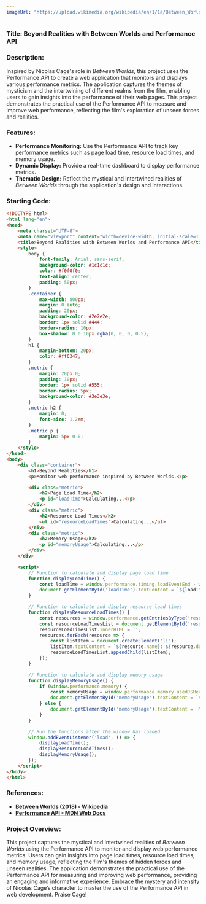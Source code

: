 ```yaml
---
imageUrl: "https://upload.wikimedia.org/wikipedia/en/1/1a/Between_Worlds_poster.jpg"
---
```

### **Title: Beyond Realities with Between Worlds and Performance API**

### **Description:**
Inspired by Nicolas Cage's role in *Between Worlds*, this project uses the Performance API to create a web application that monitors and displays various performance metrics. The application captures the themes of mysticism and the intertwining of different realms from the film, enabling users to gain insights into the performance of their web pages. This project demonstrates the practical use of the Performance API to measure and improve web performance, reflecting the film's exploration of unseen forces and realities.

### **Features:**
- **Performance Monitoring:** Use the Performance API to track key performance metrics such as page load time, resource load times, and memory usage.
- **Dynamic Display:** Provide a real-time dashboard to display performance metrics.
- **Thematic Design:** Reflect the mystical and intertwined realities of *Between Worlds* through the application's design and interactions.

### **Starting Code:**

```html
<!DOCTYPE html>
<html lang="en">
<head>
    <meta charset="UTF-8">
    <meta name="viewport" content="width=device-width, initial-scale=1.0">
    <title>Beyond Realities with Between Worlds and Performance API</title>
    <style>
        body {
            font-family: Arial, sans-serif;
            background-color: #1c1c1c;
            color: #f0f0f0;
            text-align: center;
            padding: 50px;
        }
        .container {
            max-width: 800px;
            margin: 0 auto;
            padding: 20px;
            background-color: #2e2e2e;
            border: 1px solid #444;
            border-radius: 10px;
            box-shadow: 0 0 10px rgba(0, 0, 0, 0.5);
        }
        h1 {
            margin-bottom: 20px;
            color: #ff6347;
        }
        .metric {
            margin: 20px 0;
            padding: 10px;
            border: 1px solid #555;
            border-radius: 5px;
            background-color: #3e3e3e;
        }
        .metric h2 {
            margin: 0;
            font-size: 1.2em;
        }
        .metric p {
            margin: 5px 0 0;
        }
    </style>
</head>
<body>
    <div class="container">
        <h1>Beyond Realities</h1>
        <p>Monitor web performance inspired by Between Worlds.</p>

        <div class="metric">
            <h2>Page Load Time</h2>
            <p id="loadTime">Calculating...</p>
        </div>
        <div class="metric">
            <h2>Resource Load Times</h2>
            <ul id="resourceLoadTimes">Calculating...</ul>
        </div>
        <div class="metric">
            <h2>Memory Usage</h2>
            <p id="memoryUsage">Calculating...</p>
        </div>
    </div>

    <script>
        // Function to calculate and display page load time
        function displayLoadTime() {
            const loadTime = window.performance.timing.loadEventEnd - window.performance.timing.navigationStart;
            document.getElementById('loadTime').textContent = `${loadTime} ms`;
        }

        // Function to calculate and display resource load times
        function displayResourceLoadTimes() {
            const resources = window.performance.getEntriesByType('resource');
            const resourceLoadTimesList = document.getElementById('resourceLoadTimes');
            resourceLoadTimesList.innerHTML = '';
            resources.forEach(resource => {
                const listItem = document.createElement('li');
                listItem.textContent = `${resource.name}: ${resource.duration.toFixed(2)} ms`;
                resourceLoadTimesList.appendChild(listItem);
            });
        }

        // Function to calculate and display memory usage
        function displayMemoryUsage() {
            if (window.performance.memory) {
                const memoryUsage = window.performance.memory.usedJSHeapSize / 1048576; // Convert to MB
                document.getElementById('memoryUsage').textContent = `${memoryUsage.toFixed(2)} MB`;
            } else {
                document.getElementById('memoryUsage').textContent = 'Memory API not supported.';
            }
        }

        // Run the functions after the window has loaded
        window.addEventListener('load', () => {
            displayLoadTime();
            displayResourceLoadTimes();
            displayMemoryUsage();
        });
    </script>
</body>
</html>
```

### **References:**
- **[Between Worlds (2018) - Wikipedia](https://en.wikipedia.org/wiki/Between_Worlds)**
- **[Performance API - MDN Web Docs](https://developer.mozilla.org/en-US/docs/Web/API/Performance_API)**

### **Project Overview:**
This project captures the mystical and intertwined realities of *Between Worlds* using the Performance API to monitor and display web performance metrics. Users can gain insights into page load times, resource load times, and memory usage, reflecting the film's themes of hidden forces and unseen realities. The application demonstrates the practical use of the Performance API for measuring and improving web performance, providing an engaging and informative experience. Embrace the mystery and intensity of Nicolas Cage’s character to master the use of the Performance API in web development. Praise Cage!